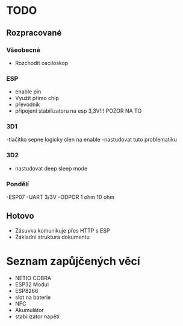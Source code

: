 # TODO
## Rozpracované
### Všeobecné
- Rozchodit osciloskop
### ESP
- enable pin
- Využít přímo chip
- převodník
- připojení stabilizatoru na esp 3,3V!!! POZOR NA TO
### 3D1
-tlačítko sepne logicky clen na enable
-nastudovat tuto problematiku
### 3D2
- nastudovat deep sleep mode
### Pondělí
-ESP07
-UART 3/3V
-ODPOR 1 ohm 10 ohm
## Hotovo
- Zásuvka komunikuje přes HTTP s ESP
- Základní struktura dokumentu

# Seznam zapůjčených věcí
- NETIO COBRA
- ESP32 Modul
- ESP8266
- slot na baterie
- NFC
- Akumulátor
- stabilizator napětí
